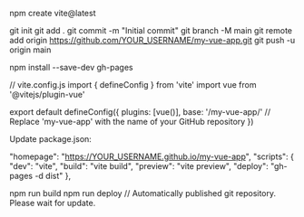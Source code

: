 npm create vite@latest

git init
git add .
git commit -m "Initial commit"
git branch -M main
git remote add origin https://github.com/YOUR_USERNAME/my-vue-app.git
git push -u origin main


npm install --save-dev gh-pages


// vite.config.js
import { defineConfig } from 'vite'
import vue from '@vitejs/plugin-vue'

export default defineConfig({
  plugins: [vue()],
  base: '/my-vue-app/' // Replace 'my-vue-app' with the name of your GitHub repository
})


Update package.json:

"homepage": "https://YOUR_USERNAME.github.io/my-vue-app",
"scripts": {
    "dev": "vite",
    "build": "vite build",
    "preview": "vite preview",
    "deploy": "gh-pages -d dist"
  },


npm run build
npm run deploy                // Automatically published git repository. Please wait for update. 
